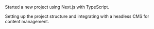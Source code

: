 Started a new project using Next.js with TypeScript.

Setting up the project structure and integrating with a headless CMS for content management.